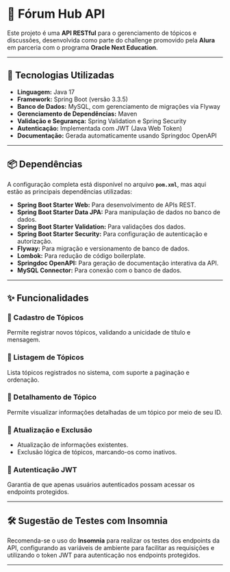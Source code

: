 # 🧵 Fórum Hub API

Este projeto é uma **API RESTful** para o gerenciamento de tópicos e discussões, desenvolvida como parte do challenge promovido pela **Alura** em parceria com o programa **Oracle Next Education**.

---

## 🚀 Tecnologias Utilizadas

- **Linguagem:** Java 17
- **Framework:** Spring Boot (versão 3.3.5)
- **Banco de Dados:** MySQL, com gerenciamento de migrações via Flyway
- **Gerenciamento de Dependências:** Maven
- **Validação e Segurança:** Spring Validation e Spring Security
- **Autenticação:** Implementada com JWT (Java Web Token)
- **Documentação:** Gerada automaticamente usando Springdoc OpenAPI

---

## 📦 Dependências

A configuração completa está disponível no arquivo **`pom.xml`**, mas aqui estão as principais dependências utilizadas:

- **Spring Boot Starter Web:** Para desenvolvimento de APIs REST.
- **Spring Boot Starter Data JPA:** Para manipulação de dados no banco de dados.
- **Spring Boot Starter Validation:** Para validações dos dados.
- **Spring Boot Starter Security:** Para configuração de autenticação e autorização.
- **Flyway:** Para migração e versionamento de banco de dados.
- **Lombok:** Para redução de código boilerplate.
- **Springdoc OpenAPI:** Para geração de documentação interativa da API.
- **MySQL Connector:** Para conexão com o banco de dados.

---

## ✨ Funcionalidades

### 🔹 Cadastro de Tópicos
Permite registrar novos tópicos, validando a unicidade de título e mensagem.

### 🔹 Listagem de Tópicos
Lista tópicos registrados no sistema, com suporte a paginação e ordenação.

### 🔹 Detalhamento de Tópico
Permite visualizar informações detalhadas de um tópico por meio de seu ID.

### 🔹 Atualização e Exclusão
- Atualização de informações existentes.
- Exclusão lógica de tópicos, marcando-os como inativos.

### 🔹 Autenticação JWT
Garantia de que apenas usuários autenticados possam acessar os endpoints protegidos.

---

## 🛠️ Sugestão de Testes com Insomnia
Recomenda-se o uso do **Insomnia** para realizar os testes dos endpoints da API, configurando as variáveis de ambiente para facilitar as requisições e utilizando o token JWT para autenticação nos endpoints protegidos.

---
